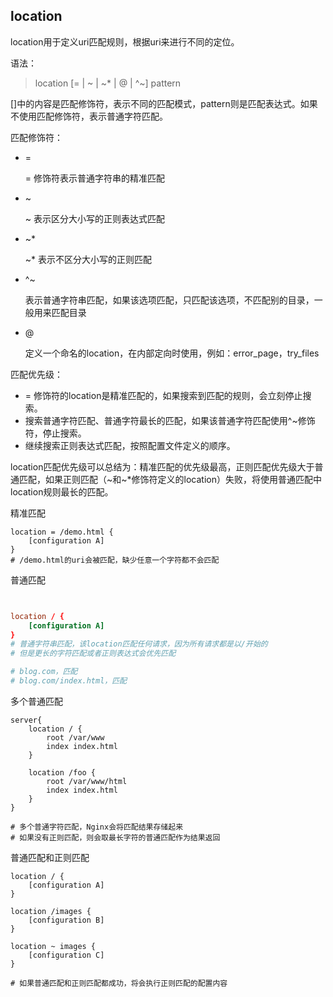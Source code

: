 ## location

location用于定义uri匹配规则，根据uri来进行不同的定位。



语法：

> location [= | ~ | ~* | @ | ^~]  pattern

[]中的内容是匹配修饰符，表示不同的匹配模式，pattern则是匹配表达式。如果不使用匹配修饰符，表示普通字符匹配。

匹配修饰符：

- =

  = 修饰符表示普通字符串的精准匹配

- ~

  ~ 表示区分大小写的正则表达式匹配

- ~*

  ~* 表示不区分大小写的正则匹配

- ^~

  表示普通字符串匹配，如果该选项匹配，只匹配该选项，不匹配别的目录，一般用来匹配目录

- @

  定义一个命名的location，在内部定向时使用，例如：error_page，try_files



匹配优先级：

- = 修饰符的location是精准匹配的，如果搜索到匹配的规则，会立刻停止搜索。
- 搜索普通字符匹配、普通字符最长的匹配，如果该普通字符匹配使用^~修饰符，停止搜索。
- 继续搜索正则表达式匹配，按照配置文件定义的顺序。

location匹配优先级可以总结为：精准匹配的优先级最高，正则匹配优先级大于普通匹配，如果正则匹配（~和~*修饰符定义的location）失败，将使用普通匹配中location规则最长的匹配。



精准匹配

```
location = /demo.html {
	[configuration A]
}
# /demo.html的uri会被匹配，缺少任意一个字符都不会匹配
```



普通匹配

```conf


location / {
	[configuration A]
}
# 普通字符串匹配，该location匹配任何请求，因为所有请求都是以/开始的
# 但是更长的字符匹配或者正则表达式会优先匹配

# blog.com，匹配
# blog.com/index.html，匹配
```



多个普通匹配

```
server{
	location / {
		root /var/www
		index index.html
	}

	location /foo {
		root /var/www/html
		index index.html
	}
}

# 多个普通字符匹配，Nginx会将匹配结果存储起来
# 如果没有正则匹配，则会取最长字符的普通匹配作为结果返回
```



普通匹配和正则匹配

```
location / {
	[configuration A]
}

location /images {
	[configuration B]
}

location ~ images {
	[configuration C]
}

# 如果普通匹配和正则匹配都成功，将会执行正则匹配的配置内容
```

